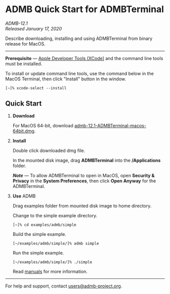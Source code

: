 # ADMB Quick Start for ADMBTerminal

*ADMB-12.1*  
*Released January 17, 2020*  

Describe downloading, installing and using ADMBTerminal from binary release for MacOS.

---

**Prerequisite** &mdash; [Apple Developer Tools (XCode)](https://developer.apple.com/xcode/) and the command line tools must be installed.

To install or update command line tools, use the command below in the MacOS Terminal, then click "Install" button in the window.

```
[~]% xcode-select --install
```

Quick Start
-----------

1. **Download**

   For MacOS 64-bit, download [admb-12.1-ADMBTerminal-macos-64bit.dmg](https://github.com/admb-project/admb/releases/download/admb-12.1/admb-12.1-ADMBTerminal-macos-64bit.dmg).

2. **Install**

   Double click downloaded dmg file.

   In the mounted disk image, drag **ADMBTerminal** into the **/Applications** folder.

   _**Note**_ &mdash; To allow ADMBTerminal to open in MacOS, open **Security & Privacy** in the **System Preferences**, then click **Open Anyway** for the ADMBTerminal.

3. **Use** ADMB

   Drag examples folder from mounted disk image to home directory.

   Change to the simple example directory.

   ```
   [~]% cd examples/admb/simple
   ```

   Build the simple example.

   ```
   [~/examples/admb/simple/]% admb simple
   ```

   Run the simple example.

   ```
   [~/examples/admb/simple/]% ./simple
   ```

   Read [manuals](http://www.admb-project.org/docs/manuals/) for more information.

---
For help and support, contact <users@admb-project.org>.
